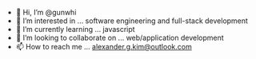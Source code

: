 - 👋 Hi, I’m @gunwhi
- 👀 I’m interested in ... software engineering and full-stack development
- 🌱 I’m currently learning ... javascript
- 💞️ I’m looking to collaborate on ... web/application development
- 📫 How to reach me ... alexander.g.kim@outlook.com

<!---
gunwhi/gunwhi is a ✨ special ✨ repository because its `README.md` (this file) appears on your GitHub profile.
You can click the Preview link to take a look at your changes.
--->
